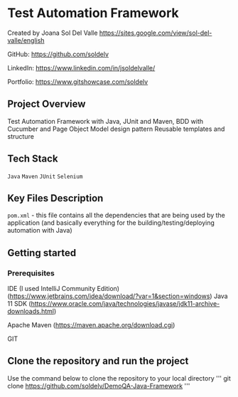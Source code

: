 # Test Automation Framework

Created by Joana Sol Del Valle https://sites.google.com/view/sol-del-valle/english

GitHub: https://github.com/soldelv

LinkedIn: https://www.linkedin.com/in/jsoldelvalle/

Portfolio: https://www.gitshowcase.com/soldelv

## Project Overview
Test Automation Framework with Java, JUnit and Maven, BDD with Cucumber and Page Object Model design pattern
Reusable templates and structure

## Tech Stack

`Java` `Maven` `JUnit` `Selenium`

## Key Files Description

`pom.xml` - this file contains all the dependencies that are being used by the application (and basically everything for the building/testing/deploying automation with Java)

## Getting started

### Prerequisites
IDE (I used IntelliJ Community Edition) 
(https://www.jetbrains.com/idea/download/?var=1&section=windows)
Java 11 SDK (https://www.oracle.com/java/technologies/javase/jdk11-archive-downloads.html)

Apache Maven (https://maven.apache.org/download.cgi)

GIT

## Clone the repository and run the project

Use the command below to clone the repository to your local directory
'''
git clone https://github.com/soldelv/DemoQA-Java-Framework
'''




